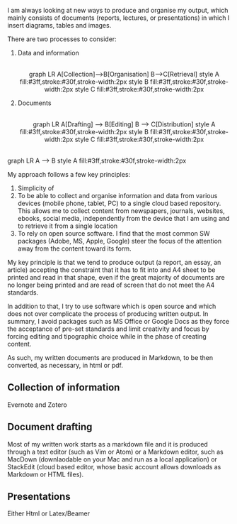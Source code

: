 <body>
<script async src="https://unpkg.com/mermaid@8.2.3/dist/mermaid.min.js"></script> 
</body>

I am always looking at new ways to produce and organise my output, which mainly consists of documents (reports, lectures, or presentations) in which I insert diagrams, tables and images.

There are two processes to consider:

1. Data and information
    <center>
    <br>
    <div class="mermaid">
    graph LR
    A[Collection]-->B[Organisation]
    B-->C[Retrieval]
    style A fill:#3ff,stroke:#30f,stroke-width:2px
    style B fill:#3ff,stroke:#30f,stroke-width:2px
    style C fill:#3ff,stroke:#30f,stroke-width:2px
    </div>
    </center>

2. Documents
    <center>
    <br>
    <div class="mermaid">
    graph LR
    A[Drafting] --> B[Editing]
    B --> C[Distribution]
    style A fill:#3ff,stroke:#30f,stroke-width:2px
    style B fill:#3ff,stroke:#30f,stroke-width:2px
    style C fill:#3ff,stroke:#30f,stroke-width:2px
    </div>
    </center>






<br>

<div class="mermaid">
graph LR
    A --> B
  style A fill:#3ff,stroke:#30f,stroke-width:2px
</div>


My approach follows a few key principles:
1. Simplicity of 
2. To be able to collect and organise information and data from various devices (mobile phone, tablet, PC) to a single cloud based repository. This allows me to collect content from newspapers, journals, websites, ebooks, social media, independently from the device that I am using and to retrieve it from a single location
3. To rely on open source software. I find that the most common SW packages (Adobe, MS, Apple, Google) steer the focus of the attention away from the content toward its form.  


My key principle is that we tend to produce output (a report, an essay, an article) accepting the constraint that it has to fit into and A4 sheet to be printed and read in that shape, even if the great majority of documents are no longer being printed and are read of screen that do not meet the A4 standards.

In addition to that, I try to use software which is open source and which does not over complicate the process of producing written output. In summary, I avoid packages such as MS Office or Google Docs as they force the acceptance of pre-set standards and limit creativity and focus by forcing editing and tipographic choice
while in the phase of creating content.

As such, my written documents are produced in Markdown, to be then converted, as necessary, in html or pdf.

## Collection of information

Evernote and Zotero

## Document drafting

Most of my written work starts as a markdown file and it is produced through a text editor (such as Vim or Atom) or a Markdown editor, such as MacDown (downlaodable on your Mac and run as a local application) or StackEdit (cloud based editor, whose basic account allows downloads as Markdown or HTML files).




## Presentations

Either Html or Latex/Beamer
